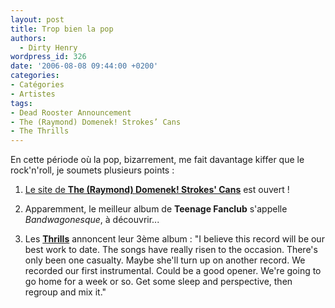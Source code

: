 ```yaml
---
layout: post
title: Trop bien la pop
authors:
  - Dirty Henry
wordpress_id: 326
date: '2006-08-08 09:44:00 +0200'
categories:
- Catégories
- Artistes
tags:
- Dead Rooster Announcement
- The (Raymond) Domenek! Strokes’ Cans
- The Thrills
---
```

En cette période où la pop, bizarrement, me fait davantage kiffer que le rock'n'roll, je soumets plusieurs points :

1. [Le site de __The (Raymond) Domenek! Strokes' Cans__](http://mickael.flochlay.free.fr/dsks.html) est ouvert !

2. Apparemment, le meilleur album de __Teenage Fanclub__ s'appelle *Bandwagonesque*, à découvrir...

3. Les [__Thrills__](http://www.myspace.com/thethrillsofficial) annoncent leur 3ème album : 
<quote>"I believe this record will be our best work to date. The songs have really risen to the occasion. There's only been one casualty. Maybe she'll turn up on another record. We recorded our first instrumental. Could be a good opener. We're going to go home for a week or so. Get some sleep and perspective, then regroup and mix it."</quote>
